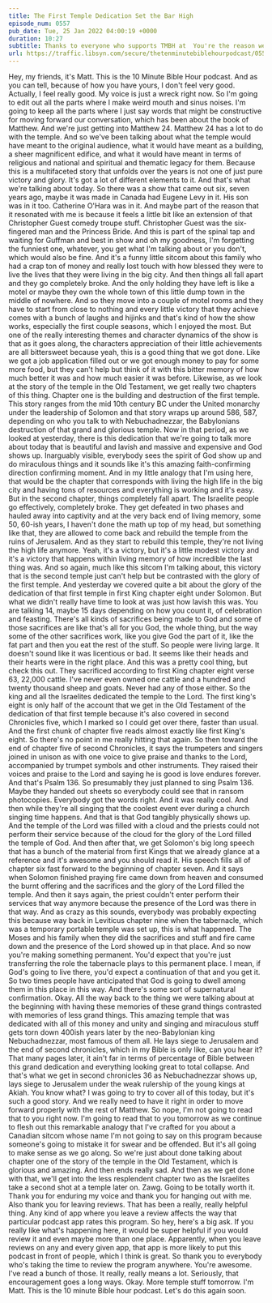 ```yaml
---
title: The First Temple Dedication Set the Bar High
episode_num: 0557
pub_date: Tue, 25 Jan 2022 04:00:19 +0000
duration: 10:27
subtitle: Thanks to everyone who supports TMBH at  You're the reason we can all do this together!  Music written and performed by .
url: https://traffic.libsyn.com/secure/thetenminutebiblehourpodcast/0557_-_The_First_Temple_Dedication_Set_the_Bar_High.mp3
---
```


 Hey, my friends, it's Matt. This is the 10 Minute Bible Hour podcast. And as you can tell, because of how you have yours, I don't feel very good. Actually, I feel really good. My voice is just a wreck right now. So I'm going to edit out all the parts where I make weird mouth and sinus noises. I'm going to keep all the parts where I just say words that might be constructive for moving forward our conversation, which has been about the book of Matthew. And we're just getting into Matthew 24. Matthew 24 has a lot to do with the temple. And so we've been talking about what the temple would have meant to the original audience, what it would have meant as a building, a sheer magnificent edifice, and what it would have meant in terms of religious and national and spiritual and thematic legacy for them. Because this is a multifaceted story that unfolds over the years is not one of just pure victory and glory. It's got a lot of different elements to it. And that's what we're talking about today. So there was a show that came out six, seven years ago, maybe it was made in Canada had Eugene Levy in it. His son was in it too. Catherine O'Hara was in it. And maybe part of the reason that it resonated with me is because it feels a little bit like an extension of that Christopher Guest comedy troupe stuff. Christopher Guest was the six-fingered man and the Princess Bride. And this is part of the spinal tap and waiting for Guffman and best in show and oh my goodness, I'm forgetting the funniest one, whatever, you get what I'm talking about or you don't, which would also be fine. And it's a funny little sitcom about this family who had a crap ton of money and really lost touch with how blessed they were to live the lives that they were living in the big city. And then things all fall apart and they go completely broke. And the only holding they have left is like a motel or maybe they own the whole town of this little dump town in the middle of nowhere. And so they move into a couple of motel rooms and they have to start from close to nothing and every little victory that they achieve comes with a bunch of laughs and hijinks and that's kind of how the show works, especially the first couple seasons, which I enjoyed the most. But one of the really interesting themes and character dynamics of the show is that as it goes along, the characters appreciation of their little achievements are all bittersweet because yeah, this is a good thing that we got done. Like we got a job application filled out or we got enough money to pay for some more food, but they can't help but think of it with this bitter memory of how much better it was and how much easier it was before. Likewise, as we look at the story of the temple in the Old Testament, we get really two chapters of this thing. Chapter one is the building and destruction of the first temple. This story ranges from the mid 10th century BC under the United monarchy under the leadership of Solomon and that story wraps up around 586, 587, depending on who you talk to with Nebuchadnezzar, the Babylonians destruction of that grand and glorious temple. Now in that period, as we looked at yesterday, there is this dedication that we're going to talk more about today that is beautiful and lavish and massive and expensive and God shows up. Inarguably visible, everybody sees the spirit of God show up and do miraculous things and it sounds like it's this amazing faith-confirming direction confirming moment. And in my little analogy that I'm using here, that would be the chapter that corresponds with living the high life in the big city and having tons of resources and everything is working and it's easy. But in the second chapter, things completely fall apart. The Israelite people go effectively, completely broke. They get defeated in two phases and hauled away into captivity and at the very back end of living memory, some 50, 60-ish years, I haven't done the math up top of my head, but something like that, they are allowed to come back and rebuild the temple from the ruins of Jerusalem. And as they start to rebuild this temple, they're not living the high life anymore. Yeah, it's a victory, but it's a little modest victory and it's a victory that happens within living memory of how incredible the last thing was. And so again, much like this sitcom I'm talking about, this victory that is the second temple just can't help but be contrasted with the glory of the first temple. And yesterday we covered quite a bit about the glory of the dedication of that first temple in first King chapter eight under Solomon. But what we didn't really have time to look at was just how lavish this was. You are talking 14, maybe 15 days depending on how you count it, of celebration and feasting. There's all kinds of sacrifices being made to God and some of those sacrifices are like that's all for you God, the whole thing, but the way some of the other sacrifices work, like you give God the part of it, like the fat part and then you eat the rest of the stuff. So people were living large. It doesn't sound like it was licentious or bad. It seems like their heads and their hearts were in the right place. And this was a pretty cool thing, but check this out. They sacrificed according to first King chapter eight verse 63, 22,000 cattle. I've never even owned one cattle and a hundred and twenty thousand sheep and goats. Never had any of those either. So the king and all the Israelites dedicated the temple to the Lord. The first king's eight is only half of the account that we get in the Old Testament of the dedication of that first temple because it's also covered in second Chronicles five, which I marked so I could get over there, faster than usual. And the first chunk of chapter five reads almost exactly like first King's eight. So there's no point in me really hitting that again. So then toward the end of chapter five of second Chronicles, it says the trumpeters and singers joined in unison as with one voice to give praise and thanks to the Lord, accompanied by trumpet symbols and other instruments. They raised their voices and praise to the Lord and saying he is good is love endures forever. And that's Psalm 136. So presumably they just planned to sing Psalm 136. Maybe they handed out sheets so everybody could see that in ransom photocopies. Everybody got the words right. And it was really cool. And then while they're all singing that the coolest event ever during a church singing time happens. And that is that God tangibly physically shows up. And the temple of the Lord was filled with a cloud and the priests could not perform their service because of the cloud for the glory of the Lord filled the temple of God. And then after that, we get Solomon's big long speech that has a bunch of the material from first Kings that we already glance at a reference and it's awesome and you should read it. His speech fills all of chapter six fast forward to the beginning of chapter seven. And it says when Solomon finished praying fire came down from heaven and consumed the burnt offering and the sacrifices and the glory of the Lord filled the temple. And then it says again, the priest couldn't enter perform their services that way anymore because the presence of the Lord was there in that way. And as crazy as this sounds, everybody was probably expecting this because way back in Leviticus chapter nine when the tabernacle, which was a temporary portable temple was set up, this is what happened. The Moses and his family when they did the sacrifices and stuff and fire came down and the presence of the Lord showed up in that place. And so now you're making something permanent. You'd expect that you're just transferring the role the tabernacle plays to this permanent place. I mean, if God's going to live there, you'd expect a continuation of that and you get it. So two times people have anticipated that God is going to dwell among them in this place in this way. And there's some sort of supernatural confirmation. Okay. All the way back to the thing we were talking about at the beginning with having these memories of these grand things contrasted with memories of less grand things. This amazing temple that was dedicated with all of this money and unity and singing and miraculous stuff gets torn down 400ish years later by the neo-Babylonian king Nebuchadnezzar, most famous of them all. He lays siege to Jerusalem and the end of second chronicles, which in my Bible is only like, can you hear it? That many pages later, it ain't far in terms of percentage of Bible between this grand dedication and everything looking great to total collapse. And that's what we get in second chronicles 36 as Nebuchadnezzar shows up, lays siege to Jerusalem under the weak rulership of the young kings at Akiah. You know what? I was going to try to cover all of this today, but it's such a good story. And we really need to have it right in order to move forward properly with the rest of Matthew. So nope, I'm not going to read that to you right now. I'm going to read that to you tomorrow as we continue to flesh out this remarkable analogy that I've crafted for you about a Canadian sitcom whose name I'm not going to say on this program because someone's going to mistake it for swear and be offended. But it's all going to make sense as we go along. So we're just about done talking about chapter one of the story of the temple in the Old Testament, which is glorious and amazing. And then ends really sad. And then as we get done with that, we'll get into the less resplendent chapter two as the Israelites take a second shot at a temple later on. Zawg. Going to be totally worth it. Thank you for enduring my voice and thank you for hanging out with me. Also thank you for leaving reviews. That has been a really, really helpful thing. Any kind of app where you leave a review affects the way that particular podcast app rates this program. So hey, here's a big ask. If you really like what's happening here, it would be super helpful if you would review it and even maybe more than one place. Apparently, when you leave reviews on any and every given app, that app is more likely to put this podcast in front of people, which I think is great. So thank you to everybody who's taking the time to review the program anywhere. You're awesome. I've read a bunch of those. It really, really means a lot. Seriously, that encouragement goes a long ways. Okay. More temple stuff tomorrow. I'm Matt. This is the 10 minute Bible hour podcast. Let's do this again soon.